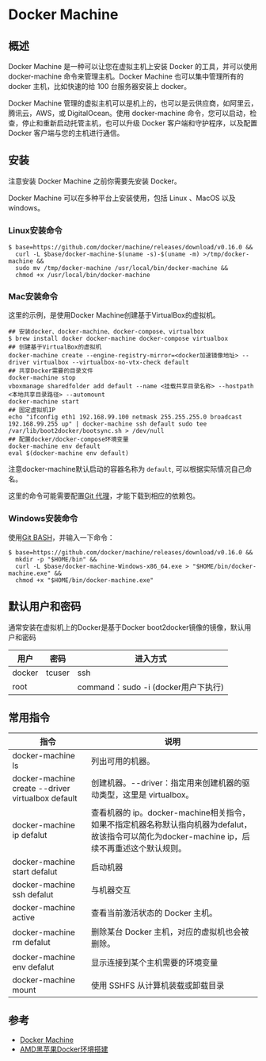 # Docker Machine

## 概述

Docker Machine 是一种可以让您在虚拟主机上安装 Docker 的工具，并可以使用 docker-machine 命令来管理主机。Docker Machine 也可以集中管理所有的 docker 主机，比如快速的给 100 台服务器安装上 docker。

Docker Machine 管理的虚拟主机可以是机上的，也可以是云供应商，如阿里云，腾讯云，AWS，或 DigitalOcean。使用 docker-machine 命令，您可以启动，检查，停止和重新启动托管主机，也可以升级 Docker 客户端和守护程序，以及配置 Docker 客户端与您的主机进行通信。

## 安装

注意安装 Docker Machine 之前你需要先安装 Docker。

Docker Machine 可以在多种平台上安装使用，包括 Linux 、MacOS 以及 windows。

### Linux安装命令

``` shell
$ base=https://github.com/docker/machine/releases/download/v0.16.0 &&
  curl -L $base/docker-machine-$(uname -s)-$(uname -m) >/tmp/docker-machine &&
  sudo mv /tmp/docker-machine /usr/local/bin/docker-machine &&
  chmod +x /usr/local/bin/docker-machine
```

### Mac安装命令

这里的示例，是使用Docker Machine创建基于VirtualBox的虚拟机。

``` shell
## 安装docker、docker-machine、docker-compose、virtualbox
$ brew install docker docker-machine docker-compose virtualbox
## 创建基于VirtualBox的虚拟机
docker-machine create --engine-registry-mirror=<docker加速镜像地址> --driver virtualbox --virtualbox-no-vtx-check default
## 共享Docker需要的目录文件
docker-machine stop
vboxmanage sharedfolder add default --name <挂载共享目录名称> --hostpath <本地共享目录路径> --automount
docker-machine start
## 固定虚拟机IP
echo "ifconfig eth1 192.168.99.100 netmask 255.255.255.0 broadcast 192.168.99.255 up" | docker-machine ssh default sudo tee /var/lib/boot2docker/bootsync.sh > /dev/null
## 配置docker/docker-compose环境变量
docker-machine env default
eval $(docker-machine env default)
```

注意docker-machine默认启动的容器名称为 `default`, 可以根据实际情况自己命名。

这里的命令可能需要配置[Git 代理](/git/git-proxy.html)，才能下载到相应的依赖包。



### Windows安装命令

 使用[Git BASH](https://git-for-windows.github.io/)，并输入一下命令：

``` shell
$ base=https://github.com/docker/machine/releases/download/v0.16.0 &&
  mkdir -p "$HOME/bin" &&
  curl -L $base/docker-machine-Windows-x86_64.exe > "$HOME/bin/docker-machine.exe" &&
  chmod +x "$HOME/bin/docker-machine.exe"
```

## 默认用户和密码

通常安装在虚拟机上的Docker是基于Docker boot2docker镜像的镜像，默认用户和密码

| 用户   | 密码   | 进入方式                            |
| ------ | ------ | ----------------------------------- |
| docker | tcuser | ssh                                 |
| root   |        | command：sudo -i (docker用户下执行) |



## 常用指令

| 指令                                              | 说明                                                         |
| ------------------------------------------------- | ------------------------------------------------------------ |
| docker-machine ls                                 | 列出可用的机器。                                             |
| docker-machine create --driver virtualbox default | 创建机器。--driver：指定用来创建机器的驱动类型，这里是 virtualbox。 |
| docker-machine ip defalut                         | 查看机器的 ip。docker-machine相关指令，如果不指定机器名称默认指向机器为defalut，故该指令可以简化为docker-machine ip，后续不再重述这个默认规则。 |
| docker-machine start defalut                      | 启动机器                                                     |
| docker-machine ssh defalut                        | 与机器交互                                                   |
| docker-machine active                             | 查看当前激活状态的 Docker 主机。                             |
| docker-machine rm defalut                         | 删除某台 Docker 主机，对应的虚拟机也会被删除。               |
| docker-machine env defalut                        | 显示连接到某个主机需要的环境变量                             |
| docker-machine mount                              | 使用 SSHFS 从计算机装载或卸载目录                            |



## 参考

- [Docker Machine](https://www.runoob.com/docker/docker-machine.html)
- [AMD黑苹果Docker环境搭建](https://www.jianshu.com/p/876940111749)